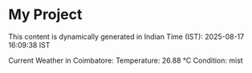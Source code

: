 # My Project

This content is dynamically generated in Indian Time (IST): 2025-08-17 16:09:38 IST


Current Weather in Coimbatore:
Temperature: 26.88 °C
Condition: mist
